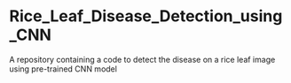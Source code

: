 # Rice_Leaf_Disease_Detection_using_CNN
A repository containing a code to detect the disease on a rice leaf image using pre-trained CNN model
